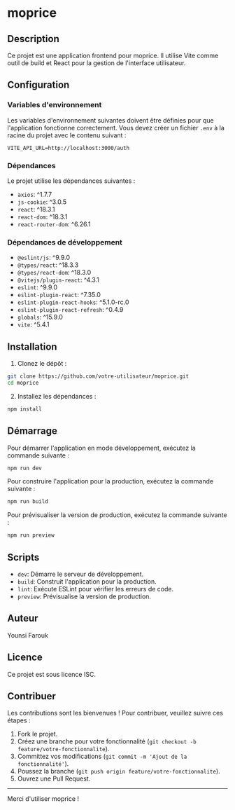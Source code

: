 # moprice

## Description

Ce projet est une application frontend pour moprice. Il utilise Vite comme outil de build et React pour la gestion de l'interface utilisateur.

## Configuration

### Variables d'environnement

Les variables d'environnement suivantes doivent être définies pour que l'application fonctionne correctement. Vous devez créer un fichier `.env` à la racine du projet avec le contenu suivant :

```env
VITE_API_URL=http://localhost:3000/auth
```

### Dépendances

Le projet utilise les dépendances suivantes :

- `axios`: ^1.7.7
- `js-cookie`: ^3.0.5
- `react`: ^18.3.1
- `react-dom`: ^18.3.1
- `react-router-dom`: ^6.26.1

### Dépendances de développement

- `@eslint/js`: ^9.9.0
- `@types/react`: ^18.3.3
- `@types/react-dom`: ^18.3.0
- `@vitejs/plugin-react`: ^4.3.1
- `eslint`: ^9.9.0
- `eslint-plugin-react`: ^7.35.0
- `eslint-plugin-react-hooks`: ^5.1.0-rc.0
- `eslint-plugin-react-refresh`: ^0.4.9
- `globals`: ^15.9.0
- `vite`: ^5.4.1

## Installation

1. Clonez le dépôt :

```bash
git clone https://github.com/votre-utilisateur/moprice.git
cd moprice
```

2. Installez les dépendances :

```bash
npm install
```

## Démarrage

Pour démarrer l'application en mode développement, exécutez la commande suivante :

```bash
npm run dev
```

Pour construire l'application pour la production, exécutez la commande suivante :

```bash
npm run build
```

Pour prévisualiser la version de production, exécutez la commande suivante :

```bash
npm run preview
```

## Scripts

- `dev`: Démarre le serveur de développement.
- `build`: Construit l'application pour la production.
- `lint`: Exécute ESLint pour vérifier les erreurs de code.
- `preview`: Prévisualise la version de production.

## Auteur

Younsi Farouk

## Licence

Ce projet est sous licence ISC.

## Contribuer

Les contributions sont les bienvenues ! Pour contribuer, veuillez suivre ces étapes :

1. Fork le projet.
2. Créez une branche pour votre fonctionnalité (`git checkout -b feature/votre-fonctionnalite`).
3. Committez vos modifications (`git commit -m 'Ajout de la fonctionnalité'`).
4. Poussez la branche (`git push origin feature/votre-fonctionnalite`).
5. Ouvrez une Pull Request.

---

Merci d'utiliser moprice !
